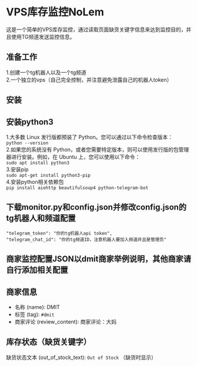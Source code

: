 # VPS库存监控NoLem
这是一个简单的VPS库存监控，通过读取页面缺货关键字信息来达到监控目的，并且使用TG频道发送监控信息。  
## 准备工作
1.创建一个tg机器人以及一个tg频道  
2.一个独立的vps（自己完全控制，并注意避免泄露自己的机器人token）  
## 安装
## 安装python3
1.大多数 Linux 发行版都预装了 Python。您可以通过以下命令检查版本：  
```python --version```  
2.如果您的系统没有 Python，或者您需要特定版本，则可以使用发行版的包管理器进行安装。例如，在 Ubuntu 上，您可以使用以下命令：  
```sudo apt install python3```  
3.安装pip  
```sudo apt-get install python3-pip```  
4.安装python相关依赖包  
```pip install aiohttp beautifulsoup4 python-telegram-bot``` 
## 下载monitor.py和config.json并修改config.json的tg机器人和频道配置
```
"telegram_token": "你的tg机器人api token",  
"telegram_chat_id": "你的tg频道ID，注意机器人要加入频道并且是管理员"
```
## 商家监控配置JSON以dmit商家举例说明，其他商家请自行添加相关配置
## 商家信息
* 名称 (name): DMIT
* 标签 (tag): ```#dmit```
* 商家评论 (review_content): 商家评论：大妈
## 库存状态（缺货关键字）
缺货状态文本 (out_of_stock_text): ```Out of Stock``` （缺货时显示）
